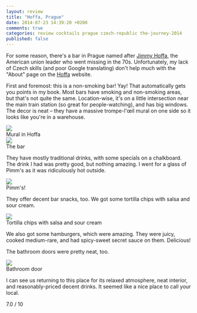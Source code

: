 ```yaml
---
layout: review
title: "Hoffa, Prague"
date: 2014-07-23 14:39:20 +0200
comments: true
categories: review cocktails prague czech-republic the-journey-2014
published: false
---
```


<div itemprop="description">

  <p>For some reason, there's a bar in Prague named after <a href="http://en.wikipedia.org/wiki/Jimmy_Hoffa">Jimmy Hoffa</a>, the American union leader who went missing in the 70s. Unfortunately, my lack of Czech skills (and poor Google translating) don't help much with the "About" page on the <a href="http://hoffa.cz"><span itemprop="itemreviewed">Hoffa</span></a> website.</p>

  <p>First and foremost: this is a non-smoking bar! Yay! That automatically gets you points in my book. Most bars have smoking and non-smoking areas, but that's not quite the same. Location-wise, it's on a little intersection near the main train station (so great for people-watching), and has big windows. The decor is neat – they have a massive trompe-l'œil mural on one side so it looks like you're in a warehouse.</p>

  <div class="img">
    <a href="{{ root_url }}/images/the-journey/prague/cocktails/hoffa-mural.jpg">
      <img src="/images/the-journey/prague/cocktails/hoffa-mural.jpg">
    </a>
    <div class="alt">Mural in Hoffa</div>
  </div>

  <div class="img">
    <a href="{{ root_url }}/images/the-journey/prague/cocktails/hoffa-bar.jpg">
      <img src="/images/the-journey/prague/cocktails/hoffa-bar.jpg">
    </a>
    <div class="alt">The bar</div>
  </div>

  <p>They have mostly traditional drinks, with some specials on a chalkboard. The drink I had was pretty good, but nothing amazing. I went for a glass of Pimm's as it was ridiculously hot outside.</p>

  <div class="img">
    <a href="{{ root_url }}/images/the-journey/prague/cocktails/hoffa-pimms.jpg">
      <img src="/images/the-journey/prague/cocktails/hoffa-pimms.jpg">
    </a>
    <div class="alt">Pimm's!</div>
  </div>

  <p>They offer decent bar snacks, too. We got some tortilla chips with salsa and sour cream.</p>

  <div class="img">
    <a href="{{ root_url }}/images/the-journey/prague/cocktails/hoffa-tortillas.jpg">
      <img src="/images/the-journey/prague/cocktails/hoffa-tortillas.jpg">
    </a>
    <div class="alt">Tortilla chips with salsa and sour cream</div>
  </div>

  <p>We also got some hamburgers, which were amazing. They were juicy, cooked medium-rare, and had spicy-sweet secret sauce on them. Delicious!</p>

  <p>The bathroom doors were pretty neat, too.</p>

  <div class="img">
    <a href="{{ root_url }}/images/the-journey/prague/cocktails/hoffa-mural.jpg">
      <img src="/images/the-journey/prague/cocktails/hoffa-bathroom.jpg">
    </a>
    <div class="alt">Bathroom door</div>
  </div>

  <p><span itemprop="summary">I can see us returning to this place for its relaxed atmosphere, neat interior, and reasonably-priced decent drinks. It seemed like a nice place to call your local.</span></p>

  <p class="score">
    <span itemprop="rating" itemscope itemtype="http://data-vocabulary.org/Rating">
      <span itemprop="value">7.0</span> 
      <meta itemprop="best" content="10"/> / 10
    </span> 
  </p>
  
</div>